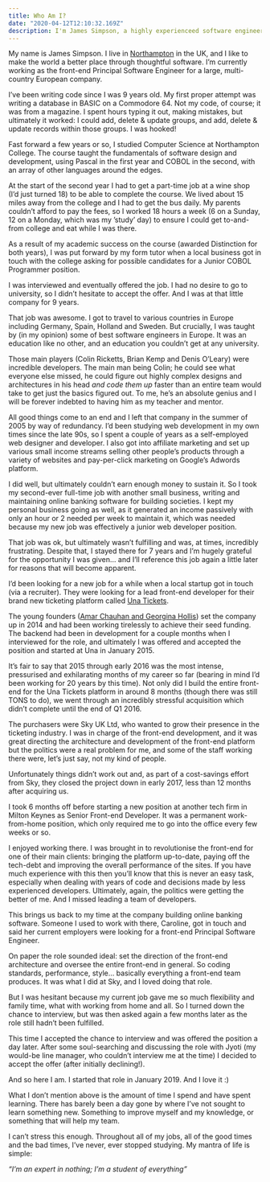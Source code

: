 ```yaml
---
title: Who Am I?
date: "2020-04-12T12:10:32.169Z"
description: I'm James Simpson, a highly experienceed software engineer helping business growth and trying to make the world a better place through software.
---
```


My name is James Simpson. I live in [Northampton](https://www.google.co.uk/maps/place/Northampton/@52.2398317,-0.9154173,13z/data=!3m1!4b1!4m5!3m4!1s0x487704236e4aa273:0xcdf495d0d9e86209!8m2!3d52.240477!4d-0.902656) in the UK, and I like to make the world a better place through thoughtful software. I’m currently working as the front-end Principal Software Engineer for a large, multi-country European company.

I’ve been writing code since I was 9 years old. My first proper attempt was writing a database in BASIC on a Commodore 64. Not my code, of course; it was from a magazine. I spent hours typing it out, making mistakes, but ultimately it worked: I could add, delete & update groups, and add, delete & update records within those groups. I was hooked!

Fast forward a few years or so, I studied Computer Science at Northampton College. The course taught the fundamentals of software design and development, using Pascal in the first year and COBOL in the second, with an array of other languages around the edges.

At the start of the second year I had to get a part-time job at a wine shop (I’d just turned 18) to be able to complete the course. We lived about 15 miles away from the college and I had to get the bus daily. My parents couldn’t afford to pay the fees, so I worked 18 hours a week (6 on a Sunday, 12 on a Monday, which was my ’study’ day) to ensure I could get to-and-from college and eat while I was there.

As a result of my academic success on the course (awarded Distinction for both years), I was put forward by my form tutor when a local business got in touch with the college asking for possible candidates for a Junior COBOL Programmer position.

I was interviewed and eventually offered the job. I had no desire to go to university, so I didn’t hesitate to accept the offer. And I was at that little company for 9 years.

That job was awesome. I got to travel to various countries in Europe including Germany, Spain, Holland and Sweden. But crucially, I was taught by (in my opinion) some of best software engineers in Europe. It was an education like no other, and an education you couldn’t get at any university.

Those main players (Colin Ricketts, Brian Kemp and Denis O’Leary) were incredible developers. The main man being Colin; he could see what everyone else missed, he could figure out highly complex designs and architectures in his head _and code them up_ faster than an entire team would take to get just the basics figured out. To me, he’s an absolute genius and I will be forever indebted to having him as my teacher and mentor.

All good things come to an end and I left that company in the summer of 2005 by way of redundancy. I’d been studying web development in my own times since the late 90s, so I spent a couple of years as a self-employed web designer and developer. I also got into affiliate marketing and set up various small income streams selling other people’s products through a variety of websites and pay-per-click marketing on Google’s Adwords platform.

I did well, but ultimately couldn’t earn enough money to sustain it. So I took my second-ever full-time job with another small business, writing and maintaining online banking software for building societies. I kept my personal business going as well, as it generated an income passively with only an hour or 2 needed per week to maintain it, which was needed because my new job was effectively a junior web developer position.

That job was ok, but ultimately wasn’t fulfilling and was, at times, incredibly frustrating. Despite that, I stayed there for 7 years and I’m hugely grateful for the opportunity I was given… and I’ll reference this job again a little later for reasons that will become apparent.

I’d been looking for a new job for a while when a local startup got in touch (via a  recruiter). They were looking for a lead front-end developer for their brand new ticketing platform called [Una Tickets](https://www.duo.ventures/una-tickets).

The young founders ([Amar Chauhan and Georgina Hollis](https://www.duo.ventures/home)) set the company up in 2014 and had been working tirelessly to achieve their seed funding. The backend had been in development for a couple months when I interviewed for the role, and ultimately I was offered and accepted the position and started at Una in January 2015.

It’s fair to say that 2015 through early 2016 was the most intense, pressurised and exhilarating months of my career so far (bearing in mind I’d been working for 20 years by this time). Not only did I build the entire front-end for the Una Tickets platform in around 8 months (though there was still TONS to do), we went through an incredibly stressful acquisition which didn’t complete until the end of Q1 2016.

The purchasers were Sky UK Ltd, who wanted to grow their presence in the ticketing industry. I was in charge of the front-end development, and it was great directing the architecture and development of the front-end platform but the politics were a real problem for me, and some of the staff working there were, let’s just say, not my kind of people.

Unfortunately things didn’t work out and, as part of a cost-savings effort from Sky, they closed the project down in early 2017, less than 12 months after acquiring us.

I took 6 months off before starting a new position at another tech firm in Milton Keynes as Senior Front-end Developer. It was a permanent work-from-home position, which only required me to go into the office every few weeks or so.

I enjoyed working there. I was brought in to revolutionise the front-end for one of their main clients: bringing the platform up-to-date, paying off the tech-debt and improving the overall performance of the sites. If you have much experience with this then you’ll know that this is never an easy task, especially when dealing with years of code and decisions made by less experienced developers. Ultimately, again, the politics were getting the better of me. And I missed leading a team of developers.

This brings us back to my time at the company building online banking software. Someone I used to work with there, Caroline, got in touch and said her current employers were looking for a front-end Principal Software Engineer.

On paper the role sounded ideal: set the direction of the front-end architecture and oversee the entire front-end in general. So coding standards, performance, style… basically everything a front-end team produces. It was what I did at Sky, and I loved doing that role.

But I was hesitant because my current job gave me so much flexibility and family time, what with working from home and all. So I turned down the chance to interview, but was then asked again a few months later as the role still hadn’t been fulfilled.

This time I accepted the chance to interview and was offered the position a day later. After some soul-searching and discussing the role with Jyoti (my would-be line manager, who couldn’t interview me at the time) I decided to accept the offer (after initially declining!).

And so here I am. I started that role in January 2019. And I love it :)

What I don’t mention above is the amount of time I spend and have spent learning. There has barely been a day gone by where I’ve not sought to learn something new. Something to improve myself and my knowledge, or something that will help my team.

I can’t stress this enough. Throughout all of my jobs, all of the good times and the bad times, I’ve never, ever stopped studying. My mantra of life is simple:

_“I’m an expert in nothing; I’m a student of everything”_

